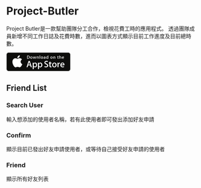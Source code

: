 # Project-Butler
Project Butler是一款幫助團隊分工合作，檢視花費工時的應用程式。
透過團隊成員新增不同工作日誌及花費時數，進而以圖表方式顯示目前工作進度及目前總時數。


[<img src="https://github.com/BigRoot9527/GoToMarket/blob/master/GoToMarket/ScreenShots/DownloadAppStoreBadge.png" width="170" height="50">](http://apps.apple.com/app/id1500539697)

## Friend List

### Search User
輸入想添加的使用者名稱，若有此使用者即可發出添加好友申請

### Confirm
顯示目前已發出好友申請使用者，或等待自己接受好友申請的使用者

### Friend
顯示所有好友列表

